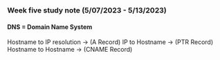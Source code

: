 ### Week five study note (5/07/2023 - 5/13/2023)<!-- omit from toc -->

#### DNS = Domain Name System
Hostname to IP resolution &rarr; (A Record)
IP to Hostname &rarr; (PTR Record)
Hostname to Hostname &rarr; (CNAME Record)

